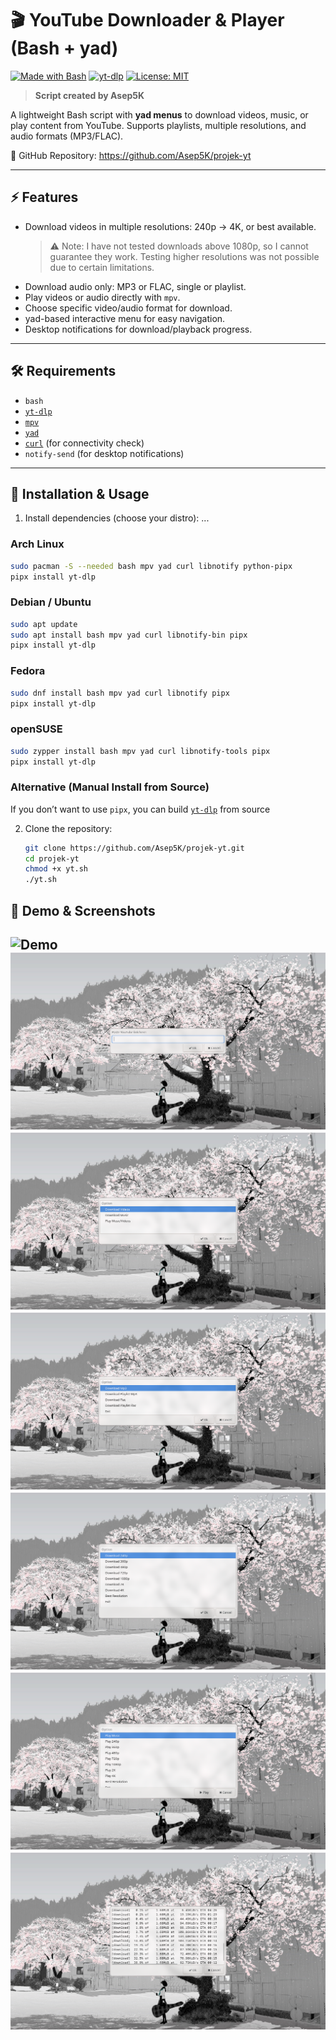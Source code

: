 # 🎬 YouTube Downloader & Player (Bash + yad)  

[![Made with Bash](https://img.shields.io/badge/Made%20with-Bash-blue?logo=gnu-bash)](https://www.gnu.org/software/bash/)
[![yt-dlp](https://img.shields.io/badge/yt--dlp-powered-orange)](https://github.com/yt-dlp/yt-dlp)
[![License: MIT](https://img.shields.io/badge/License-MIT-green.svg)](./LICENSE)

> **Script created by Asep5K**


A lightweight Bash script with **yad menus** to download videos, music, or play content from YouTube. Supports playlists, multiple resolutions, and audio formats (MP3/FLAC).  

🔗 GitHub Repository: https://github.com/Asep5K/projek-yt

---

## ⚡ Features  

- Download videos in multiple resolutions: 240p → 4K, or best available.  
  > ⚠️ Note: I have not tested downloads above 1080p, so I cannot guarantee they work. Testing higher resolutions was not possible due to certain limitations.  
- Download audio only: MP3 or FLAC, single or playlist.  
- Play videos or audio directly with `mpv`.  
- Choose specific video/audio format for download.  
- yad-based interactive menu for easy navigation.  
- Desktop notifications for download/playback progress.  

---

## 🛠️ Requirements  

- `bash`  
- [`yt-dlp`](https://github.com/yt-dlp/yt-dlp)  
- [`mpv`](https://github.com/mpv-player/mpv)  
- [`yad`](https://github.com/v1cont/yad)  
- [`curl`](https://github.com/curl/curl) (for connectivity check)  
- `notify-send` (for desktop notifications)  
---

## 🚀 Installation & Usage

1. Install dependencies (choose your distro):
...

### Arch Linux  
```bash
sudo pacman -S --needed bash mpv yad curl libnotify python-pipx
pipx install yt-dlp
```
### Debian / Ubuntu
```bash
sudo apt update
sudo apt install bash mpv yad curl libnotify-bin pipx
pipx install yt-dlp
```
### Fedora
```bash
sudo dnf install bash mpv yad curl libnotify pipx
pipx install yt-dlp
```
### openSUSE
```bash
sudo zypper install bash mpv yad curl libnotify-tools pipx
pipx install yt-dlp
```
### Alternative (Manual Install from Source)
If you don’t want to use `pipx`, you can build [`yt-dlp`](https://github.com/yt-dlp/yt-dlp) from source

2. Clone the repository:
   ```bash
   git clone https://github.com/Asep5K/projek-yt.git
   cd projek-yt
   chmod +x yt.sh
   ./yt.sh
   ```

## 🎥 Demo & Screenshots

![Demo](./screenshot/demo.gif)  
![](./screenshot/url.png)  
![](./screenshot/option.png)  
![](./screenshot/music.png)  
![](./screenshot/download.png)  
![](./screenshot/play.png)  
![](./screenshot/log.png)
---
